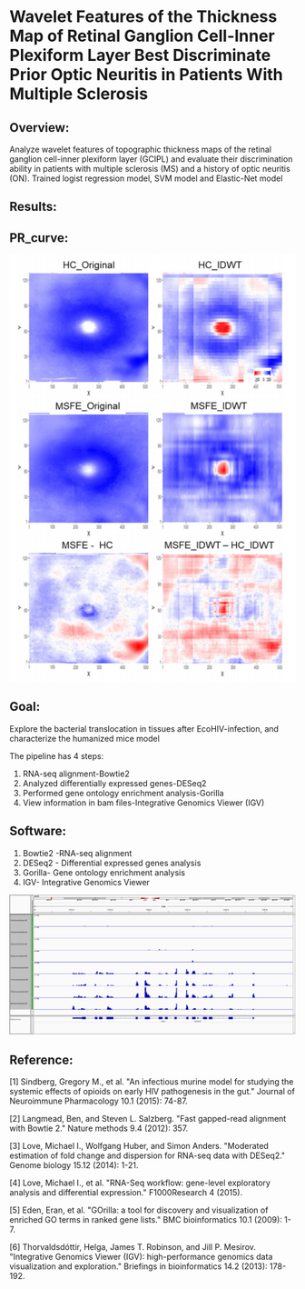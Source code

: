 # Wavelet Features of the Thickness Map of Retinal Ganglion Cell-Inner Plexiform Layer Best Discriminate Prior Optic Neuritis in Patients With Multiple Sclerosis



Overview:
----------
Analyze wavelet features of topographic thickness maps of the retinal ganglion cell-inner plexiform layer (GCIPL) and evaluate their discrimination ability in patients with multiple sclerosis (MS) and a history of optic neuritis (ON).
Trained logist regression model, SVM model and Elastic-Net model 

Results:
----------
PR_curve:
----------
![alt text](https://github.com/chen496/MSON/blob/9931c1e2cb72f18b6fc80445f02d59ff58ae2aab/visualization.PNG
)


Goal: 
----------
Explore the  bacterial translocation in tissues after EcoHIV-infection, and characterize the humanized mice model

The pipeline has 4 steps:

1. RNA-seq alignment-Bowtie2
2. Analyzed differentially expressed genes-DESeq2  
3. Performed gene ontology enrichment analysis-Gorilla
4. View information in bam files-Integrative Genomics Viewer (IGV)

Software:
----------
1. Bowtie2 -RNA-seq alignment
2. DESeq2  - Differential expressed genes analysis
3. Gorilla-  Gene ontology enrichment analysis
4. IGV-  Integrative Genomics Viewer


![alt text](https://github.com/chen496/Humanized-mice-model_RNA-seq_analysis/blob/e60b2f8b303194747da4a0b5f086e4d91170f1da/4.%20Integrative%20Genomics%20Viewer_%20IGV/IGV%20%20human/9-12/EEF2.png
)

Reference:
----------

[1] Sindberg, Gregory M., et al. "An infectious murine model for studying the systemic effects of opioids on early HIV pathogenesis in the gut." Journal of Neuroimmune Pharmacology 10.1 (2015): 74-87.


[2] Langmead, Ben, and Steven L. Salzberg. "Fast gapped-read alignment with Bowtie 2." Nature methods 9.4 (2012): 357.

[3] Love, Michael I., Wolfgang Huber, and Simon Anders. "Moderated estimation of fold change and dispersion for RNA-seq data with DESeq2." Genome biology 15.12 (2014): 1-21.

[4] Love, Michael I., et al. "RNA-Seq workflow: gene-level exploratory analysis and differential expression." F1000Research 4 (2015).

[5] Eden, Eran, et al. "GOrilla: a tool for discovery and visualization of enriched GO terms in ranked gene lists." BMC bioinformatics 10.1 (2009): 1-7.

[6] Thorvaldsdóttir, Helga, James T. Robinson, and Jill P. Mesirov. "Integrative Genomics Viewer (IGV): high-performance genomics data visualization and exploration." Briefings in bioinformatics 14.2 (2013): 178-192.
